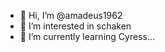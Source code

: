 - 👋 Hi, I’m @amadeus1962
- 👀 I’m interested in schaken
- 🌱 I’m currently learning Cyress...
<!---
amadeus1962/amadeus1962 is a ✨ special ✨ repository because its `README.md` (this file) appears on your GitHub profile.
You can click the Preview link to take a look at your changes.
--->
